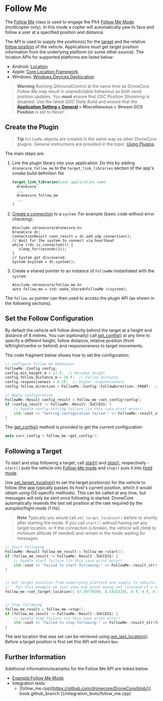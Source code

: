 # Follow Me

The [Follow Me](../api_reference/classdronecore_1_1_follow_me.md) class is used to engage the PX4 [Follow Me Mode](https://docs.px4.io/en/flight_modes/follow_me.html) (multicopter only). In this mode a copter will automatically yaw to face and follow a user at a specified position and distance.

The API is used to supply the position(s) for the [target](../api_reference/structdronecore_1_1_follow_me_1_1_target_location.md) and the relative [follow position](../api_reference/structdronecore_1_1_follow_me_1_1_config.md) of the vehicle. Applications must get target position information from the underlying platform (or some other source). The location APIs for supported platforms are listed below:
- Android: [Location](https://developer.android.com/reference/android/location/Location.html)
- Apple: [Core Location Framework](https://developer.apple.com/documentation/corelocation)
- Windows: [Windows.Devices.Geolocation](https://docs.microsoft.com/en-us/uwp/api/Windows.Devices.Geolocation)

> **Warning** Running *QGroundControl* at the same time as DroneCore *Follow Me* may result in unpredictable behaviour as both send position updates. 
> You **must** ensure that *GSC Position Streaming* is disabled. 
> Use the latest *QGC Daily Build* and ensure that the **[Application Setting > General](https://docs.qgroundcontrol.com/en/SettingsView/General.html) > Miscellaneous > Stream GCS Position** is set to *Never*.

## Create the Plugin

> **Tip** `FollowMe` objects are created in the same way as other DroneCore plugins. General instructions are provided in the topic: [Using Plugins](../guide/using_plugins.md).

The main steps are:

1. Link the plugin library into your application. Do this by adding `dronecore_follow_me` to the `target_link_libraries` section of the app's *cmake* build definition file

   ```cmake
   target_link_libraries(your_application_name
     dronecore
     ...
     dronecore_follow_me
     ...
   )
   ```
1. [Create a connection](../guide/connections.md) to a `system`. For example (basic code without error checking):
   ```
   #include <dronecore/dronecore.h>
   DroneCore dc;
   ConnectionResult conn_result = dc.add_udp_connection();
   // Wait for the system to connect via heartbeat
   while (!dc.is_connected()) {
      sleep_for(seconds(1));
   }
   // System got discovered.
   System &system = dc.system();
   ```
1. Create a shared pointer to an instance of `FollowMe` instantiated with the `system`: 
   ```
   #include <dronecore/follow_me.h>
   auto follow_me = std::make_shared<FollowMe >(system);
   ```

The `follow_me` pointer can then used to access the plugin API (as shown in the following sections).

## Set the Follow Configuration

By default the vehicle will follow directly behind the target at a height and distance of 8 metres. 
You can (optionally) call [set_config()](../api_reference/classdronecore_1_1_follow_me.md#classdronecore_1_1_follow_me_1aedf746d4a0eebdaaddc3d1ba0aeb6720) at any time to specify a different height, follow distance, relative position (front left/right/centre or behind) and responsiveness to target movements. 

The code fragment below shows how to set the configuration:
```cpp
// configure follow me behaviour
FollowMe::Config config;
config.min_height_m = 12.f;  // Minimum height
config.follow_distance_m = 20.f;  // Follow distance
config.responsiveness = 0.2f;  // Higher responsiveness
config.follow_direction = FollowMe::Config::FollowDirection::FRONT;  //Follow from front-centre

// Apply configuration
FollowMe::Result config_result = follow_me->set_config(config);
if (config_result != FollowMe::Result::SUCCESS) {
    // handle config-setting failure (in this case print error)
    std::cout << "Setting configuration failed:" << FollowMe::result_str(config_result) << std::endl;
}
```

The [get_config()](../api_reference/classdronecore_1_1_follow_me.md#classdronecore_1_1_follow_me_1a054aebafe0839a1028f277285b769fe5) method is provided to get the current configuration:
```cpp
auto curr_config = follow_me->get_config();
```

## Following a Target

To start and stop following a target, call [start()](../api_reference/classdronecore_1_1_follow_me.md#classdronecore_1_1_follow_me_1a694749d43d527f85584df25a49b05ccf) and [stop()](../api_reference/classdronecore_1_1_follow_me.md#classdronecore_1_1_follow_me_1a6394507b0fb96bceebe6efd17f0529ce), respectively - `start()` puts the vehicle into [Follow-Me mode](https://docs.px4.io/en/flight_modes/follow_me.html) and `stop()` puts it into [Hold mode](https://docs.px4.io/en/flight_modes/hold.html).

Use [set_target_location()](../api_reference/classdronecore_1_1_follow_me.md#classdronecore_1_1_follow_me_1a1220596b8bb51d2ca52248a92e300ad5) to set the target position(s) for the vehicle to follow (the app typically passes its host's current position, which it would obtain using OS-specific methods). This can be called at any time, but messages will only be sent once following is started. DroneCore automatically resends the last set position at the rate required by the autopilot/flight mode (1 Hz). 

> **Note** Typically you would call `set_target_location()` before or shortly after starting the mode. If you call `start()` without having set any target location, or if the connection is broken, the vehicle will climb to minimum altitude (if needed) and remain in the mode waiting for messages. 

```cpp
// Start following
FollowMe::Result follow_me_result = follow_me->start();
if (follow_me_result != FollowMe::Result::SUCCESS) {
    // handle start failure (in this case print error)
    std::cout << "Failed to start following:" << FollowMe::result_str(follow_me_result) << std::endl;
}


// Get target position from underlying platform and supply to vehicle. 
//   For this example we just show one point being set (instead of a stream).
follow_me->set_target_location({ 47.39776569, 8.54553292, 0.f, 0.f, 0.f, 0.f });


// Stop following
follow_me_result = follow_me->stop();
if (follow_me_result != FollowMe::Result::SUCCESS) {
    // handle stop failure (in this case print error)
    std::cout << "Failed to stop following:" << FollowMe::result_str(follow_me_result) << std::endl;
}
```

The last location that was set can be retrieved using [get_last_location()](../api_reference/classdronecore_1_1_follow_me.md#classdronecore_1_1_follow_me_1a16da2bf7d0384e2bff4440600b523f8c). Before a target position is first set this API will return `Nan`.



## Further Information

Additional information/examples for the Follow Me API are linked below:

* [Example:Follow Me Mode](../examples/follow_me.md)
* Integration tests:
  * [follow_me.cpp](https://github.com/dronecore/DroneCore/blob/{{ book.github_branch }}/integration_tests/follow_me.cpp)
